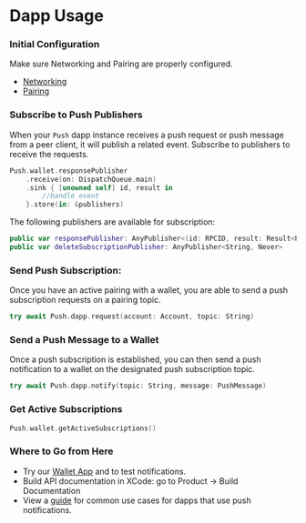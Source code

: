 

# Dapp Usage

### Initial Configuration

Make sure Networking and Pairing are properly configured.
- [Networking](../core/networking-configuration.md)
- [Pairing](../core/pairing-usage.md)


### Subscribe to Push Publishers
When your `Push` dapp instance receives a push request or push message from a peer client, it will publish a related event. Subscribe to publishers to receive the requests.

```swift
Push.wallet.responsePublisher
    .receive(on: DispatchQueue.main)
    .sink { [unowned self] id, result in
        //handle event
    }.store(in: &publishers)
```
The following publishers are available for subscription:

```swift
public var responsePublisher: AnyPublisher<(id: RPCID, result: Result<PushSubscription, PushError>), Never> 
public var deleteSubscriptionPublisher: AnyPublisher<String, Never> 
```

### Send Push Subscription:

Once you have an active pairing with a wallet, you are able to send a push subscription requests on a pairing topic.

```swift
try await Push.dapp.request(account: Account, topic: String)
```

### Send a Push Message to a Wallet

Once a push subscription is established, you can then send a push notification to a wallet on the designated push subscription topic.

```swift
try await Push.dapp.notify(topic: String, message: PushMessage)
```

### Get Active Subscriptions

```swift 
Push.wallet.getActiveSubscriptions()
```


### Where to Go from Here

- Try our [Wallet App](https://github.com/WalletConnect/WalletConnectSwiftV2/tree/main/Example/WalletApp) and to test notifications.
- Build API documentation in XCode: go to Product -> Build Documentation
- View a [guide](../guides/dapp-push-integration.md) for common use cases for dapps that use push notifications.


